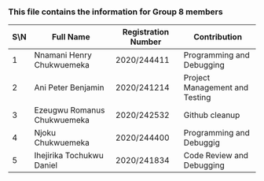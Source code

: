 ### This file contains the information for Group 8 members


|  S\N     | Full Name | Registration Number | Contribution |
| ---      | ---       | ---      | ---       |
| 1 | Nnamani Henry Chukwuemeka   | 2020/244411 | Programming and Debugging
| 2 | Ani Peter Benjamin | 2020/241214 | Project Management and Testing
| 3 | Ezeugwu Romanus Chukwuemeka | 2020/242532 | Github cleanup|
| 4 | Njoku Chukwuemeka | 2020/244400 | Programming and Debuggig|
| 5 | Ihejirika Tochukwu Daniel  | 2020/241834 | Code Review and Debugging|

